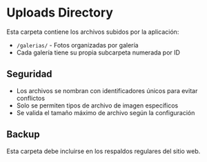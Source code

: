 # Uploads Directory

Esta carpeta contiene los archivos subidos por la aplicación:

- `/galerias/` - Fotos organizadas por galería
- Cada galería tiene su propia subcarpeta numerada por ID

## Seguridad

- Los archivos se nombran con identificadores únicos para evitar conflictos
- Solo se permiten tipos de archivo de imagen específicos
- Se valida el tamaño máximo de archivo según la configuración

## Backup

Esta carpeta debe incluirse en los respaldos regulares del sitio web.

